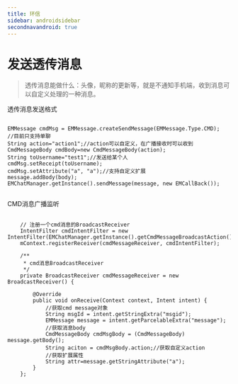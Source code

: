 ```yaml
---
title: 环信
sidebar: androidsidebar
secondnavandroid: true
---
```


# 发送透传消息

>透传消息能做什么：头像，昵称的更新等，就是不通知手机端，收到消息可以自定义处理的一种消息。

透传消息发送格式

<pre class="hll"><code class="language-java">
EMMessage cmdMsg = EMMessage.createSendMessage(EMMessage.Type.CMD);
//目前只支持单聊
String action="action1";//action可以自定义，在广播接收时可以收到
CmdMessageBody cmdBody=new CmdMessageBody(action);
String toUsername="test1";//发送给某个人
cmdMsg.setReceipt(toUsername);
cmdMsg.setAttribute("a", "a");//支持自定义扩展
message.addBody(body); 
EMChatManager.getInstance().sendMessage(message, new EMCallBack());
 
</code></pre>

CMD消息广播监听

<pre class="hll"><code class="language-java">
    // 注册一个cmd消息的BroadcastReceiver
	IntentFilter cmdIntentFilter = new IntentFilter(EMChatManager.getInstance().getCmdMessageBroadcastAction());
	mContext.registerReceiver(cmdMessageReceiver, cmdIntentFilter);
	
    /**
	 * cmd消息BroadcastReceiver
	 */
	private BroadcastReceiver cmdMessageReceiver = new BroadcastReceiver() {

		@Override
		public void onReceive(Context context, Intent intent) {
			//获取cmd message对象
			String msgId = intent.getStringExtra("msgid");
			EMMessage message = intent.getParcelableExtra("message");
			//获取消息body
			CmdMessageBody cmdMsgBody = (CmdMessageBody) message.getBody();
			String aciton = cmdMsgBody.action;//获取自定义action
			//获取扩展属性
			String attr=message.getStringAttribute("a");
		}
	};
	
</code></pre>


